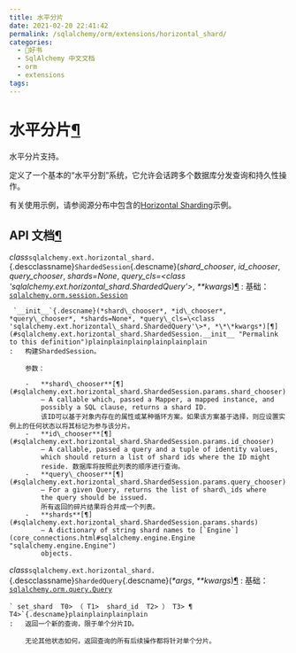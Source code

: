 ```yaml
---
title: 水平分片
date: 2021-02-20 22:41:42
permalink: /sqlalchemy/orm/extensions/horizontal_shard/
categories:
  - 📖好书
  - SqlAlchemy 中文文档
  - orm
  - extensions
tags:
---
```

水平分片[¶](#module-sqlalchemy.ext.horizontal_shard "Permalink to this headline")
=================================================================================

水平分片支持。

定义了一个基本的“水平分割”系统，它允许会话跨多个数据库分发查询和持久性操作。

有关使用示例，请参阅源分布中包含的[Horizontal
Sharding](examples.html#examples-sharding)示例。

API 文档[¶](#api-documentation "Permalink to this headline")
-----------------------------------------------------------

 *class*`sqlalchemy.ext.horizontal_shard.`{.descclassname}`ShardedSession`{.descname}(*shard\_chooser*, *id\_chooser*, *query\_chooser*, *shards=None*, *query\_cls=\<class 'sqlalchemy.ext.horizontal\_shard.ShardedQuery'\>*, *\*\*kwargs*)[¶](#sqlalchemy.ext.horizontal_shard.ShardedSession "Permalink to this definition")
:   基础：[`sqlalchemy.orm.session.Session`](session_api.html#sqlalchemy.orm.session.Session "sqlalchemy.orm.session.Session")

     `__init__`{.descname}(*shard\_chooser*, *id\_chooser*, *query\_chooser*, *shards=None*, *query\_cls=\<class 'sqlalchemy.ext.horizontal\_shard.ShardedQuery'\>*, *\*\*kwargs*)[¶](#sqlalchemy.ext.horizontal_shard.ShardedSession.__init__ "Permalink to this definition")plainplainplainplainplainplain
    :   构建ShardedSession。

        参数：

        -   **shard\_chooser**[¶](#sqlalchemy.ext.horizontal_shard.ShardedSession.params.shard_chooser)
            – A callable which, passed a Mapper, a mapped instance, and
            possibly a SQL clause, returns a shard ID.
            该ID可以基于对象内存在的属性或某种循环方案。如果该方案基于选择，则应设置实例上的任何状态以将其标记为参与该分片。
        -   **id\_chooser**[¶](#sqlalchemy.ext.horizontal_shard.ShardedSession.params.id_chooser)
            – A callable, passed a query and a tuple of identity values,
            which should return a list of shard ids where the ID might
            reside. 数据库将按照此列表的顺序进行查询。
        -   **query\_chooser**[¶](#sqlalchemy.ext.horizontal_shard.ShardedSession.params.query_chooser)
            – For a given Query, returns the list of shard\_ids where
            the query should be issued.
            所有返回的碎片结果将合并成一个列表。
        -   **shards**[¶](#sqlalchemy.ext.horizontal_shard.ShardedSession.params.shards)
            – A dictionary of string shard names to [`Engine`](core_connections.html#sqlalchemy.engine.Engine "sqlalchemy.engine.Engine")
            objects.

 *class*`sqlalchemy.ext.horizontal_shard.`{.descclassname}`ShardedQuery`{.descname}(*\*args*, *\*\*kwargs*)[¶](#sqlalchemy.ext.horizontal_shard.ShardedQuery "Permalink to this definition")
:   基础：[`sqlalchemy.orm.query.Query`](query.html#sqlalchemy.orm.query.Query "sqlalchemy.orm.query.Query")

    ` set_shard  T0> （ T1>  shard_id  T2> ） T3> ¶ T4>`{.descname}plainplainplainplain
    :   返回一个新的查询，限于单个分片ID。

        无论其他状态如何，返回查询的所有后续操作都将针对单个分片。


